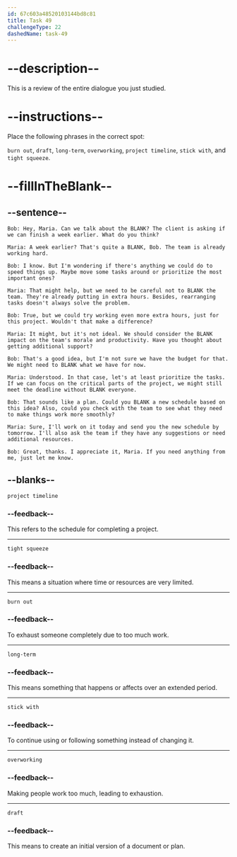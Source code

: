 ```yaml
---
id: 67c603a48520103144bd8c81
title: Task 49
challengeType: 22
dashedName: task-49
---
```


<!-- REVIEW -->

# --description--

This is a review of the entire dialogue you just studied.

# --instructions--

Place the following phrases in the correct spot:

`burn out`, `draft`, `long-term`, `overworking`, `project timeline`, `stick with`, and `tight squeeze`.

# --fillInTheBlank--

## --sentence--

`Bob: Hey, Maria. Can we talk about the BLANK? The client is asking if we can finish a week earlier. What do you think?`

`Maria: A week earlier? That's quite a BLANK, Bob. The team is already working hard.`

`Bob: I know. But I'm wondering if there's anything we could do to speed things up. Maybe move some tasks around or prioritize the most important ones?`

`Maria: That might help, but we need to be careful not to BLANK the team. They're already putting in extra hours. Besides, rearranging tasks doesn't always solve the problem.`

`Bob: True, but we could try working even more extra hours, just for this project. Wouldn't that make a difference?`

`Maria: It might, but it's not ideal. We should consider the BLANK impact on the team's morale and productivity. Have you thought about getting additional support?`

`Bob: That's a good idea, but I'm not sure we have the budget for that. We might need to BLANK what we have for now.`

`Maria: Understood. In that case, let's at least prioritize the tasks. If we can focus on the critical parts of the project, we might still meet the deadline without BLANK everyone.`

`Bob: That sounds like a plan. Could you BLANK a new schedule based on this idea? Also, could you check with the team to see what they need to make things work more smoothly?`

`Maria: Sure, I'll work on it today and send you the new schedule by tomorrow. I'll also ask the team if they have any suggestions or need additional resources.`

`Bob: Great, thanks. I appreciate it, Maria. If you need anything from me, just let me know.`

## --blanks--

`project timeline`

### --feedback--

This refers to the schedule for completing a project.

---

`tight squeeze`

### --feedback--

This means a situation where time or resources are very limited.

---

`burn out`

### --feedback--

To exhaust someone completely due to too much work.

---

`long-term`

### --feedback--

This means something that happens or affects over an extended period.

---

`stick with`

### --feedback--

To continue using or following something instead of changing it.

---

`overworking`

### --feedback--

Making people work too much, leading to exhaustion.

---

`draft`

### --feedback--

This means to create an initial version of a document or plan.
